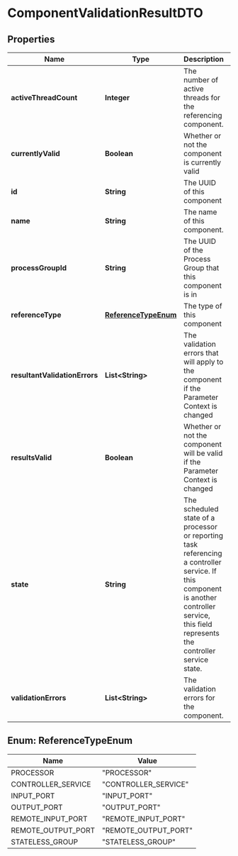 # ComponentValidationResultDTO

## Properties
Name | Type | Description | Notes
------------ | ------------- | ------------- | -------------
**activeThreadCount** | **Integer** | The number of active threads for the referencing component. |  [optional]
**currentlyValid** | **Boolean** | Whether or not the component is currently valid |  [optional]
**id** | **String** | The UUID of this component |  [optional]
**name** | **String** | The name of this component. |  [optional]
**processGroupId** | **String** | The UUID of the Process Group that this component is in |  [optional]
**referenceType** | [**ReferenceTypeEnum**](#ReferenceTypeEnum) | The type of this component |  [optional]
**resultantValidationErrors** | **List&lt;String&gt;** | The validation errors that will apply to the component if the Parameter Context is changed |  [optional]
**resultsValid** | **Boolean** | Whether or not the component will be valid if the Parameter Context is changed |  [optional]
**state** | **String** | The scheduled state of a processor or reporting task referencing a controller service. If this component is another controller service, this field represents the controller service state. |  [optional]
**validationErrors** | **List&lt;String&gt;** | The validation errors for the component. |  [optional]

<a name="ReferenceTypeEnum"></a>
## Enum: ReferenceTypeEnum
Name | Value
---- | -----
PROCESSOR | &quot;PROCESSOR&quot;
CONTROLLER_SERVICE | &quot;CONTROLLER_SERVICE&quot;
INPUT_PORT | &quot;INPUT_PORT&quot;
OUTPUT_PORT | &quot;OUTPUT_PORT&quot;
REMOTE_INPUT_PORT | &quot;REMOTE_INPUT_PORT&quot;
REMOTE_OUTPUT_PORT | &quot;REMOTE_OUTPUT_PORT&quot;
STATELESS_GROUP | &quot;STATELESS_GROUP&quot;
